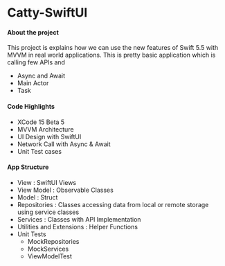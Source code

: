 # Catty-SwiftUI

#### About the project

This project is explains how we can use the new features of Swift 5.5 with MVVM in real world applications. This is pretty basic application which is calling few APIs and 
- Async and Await
- Main Actor
- Task

#### Code Highlights
  - XCode 15 Beta 5
  - MVVM Architecture
  - UI Design with SwiftUI
  - Network Call with Async & Await
  - Unit Test cases

#### App Structure
  - View : SwiftUI Views
  - View Model : Observable Classes
  - Model : Struct
  - Repositories : Classes accessing data from local or remote storage using service classes
  - Services : Classes with API Implementation
  - Utilities and Extensions : Helper Functions
  - Unit Tests
    - MockRepositories 
    - MockServices
    - ViewModelTest

